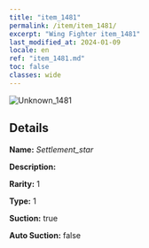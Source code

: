 ```yaml
---
title: "item_1481"
permalink: /item/item_1481/
excerpt: "Wing Fighter item_1481"
last_modified_at: 2024-01-09
locale: en
ref: "item_1481.md"
toc: false
classes: wide
---
```



 ![Unknown_1481](/images/item/Settlement_star_p.png)



## Details

 **Name:** *Settlement_star* 

 **Description:** 

 **Rarity:** 1 

 **Type:** 1 

 **Suction:** true 

 **Auto Suction:** false 


